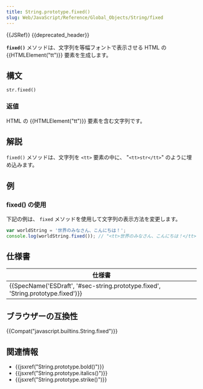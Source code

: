 ```yaml
---
title: String.prototype.fixed()
slug: Web/JavaScript/Reference/Global_Objects/String/fixed
---
```

{{JSRef}} {{deprecated_header}}

**`fixed()`** メソッドは、文字列を等幅フォントで表示させる HTML の {{HTMLElement("tt")}} 要素を生成します。

## 構文

```
str.fixed()
```

### 返値

HTML の {{HTMLElement("tt")}} 要素を含む文字列です。

## 解説

`fixed()` メソッドは、文字列を `<tt>` 要素の中に、 "`<tt>str</tt>`" のように埋め込みます。

## 例

### fixed() の使用

下記の例は、 `fixed` メソッドを使用して文字列の表示方法を変更します。

```js
var worldString = '世界のみなさん、こんにちは！';
console.log(worldString.fixed()); // "<tt>世界のみなさん、こんにちは！</tt>"
```

## 仕様書

| 仕様書                                                                                                       |
| ------------------------------------------------------------------------------------------------------------ |
| {{SpecName('ESDraft', '#sec-string.prototype.fixed', 'String.prototype.fixed')}} |

## ブラウザーの互換性

{{Compat("javascript.builtins.String.fixed")}}

## 関連情報

- {{jsxref("String.prototype.bold()")}}
- {{jsxref("String.prototype.italics()")}}
- {{jsxref("String.prototype.strike()")}}
